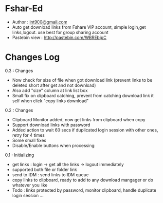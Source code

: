 Fshar-Ed
=
- Author : lnt900@gmail.com
- Auto get download links from Fshare VIP account, simple login,get links,logout. use best for group sharing account
- Pastebin view : http://pastebin.com/WBREbipC

Changes Log
=
0.3 : Changes

  - Now check for size of file when got download link (prevent links to be deleted short after get and not download)
  - Also add "size" column at link list box
  - Small fix on clipboard catching, prevent from catching download link it self when click "copy links download"

0.2 : Changes

  - Clipboard Monitor added, now get links from clipboard when copy
  - Support download links with password
  - Added action to wait 60 secs if duplicated login session with other ones, retry for 4 times
  - Some small fixes
  - Disable/Enable buttons when processing

0.1 : Initializing
  
  - get links : login -> get all the links -> logout immediately
  - supported both file or folder link
  - send to IDM : send links to IDM queue
  - copy links to clipboard, ready to add to any download mangager or do whatever you like
  - Todo : links protected by password, monitor clipboard, handle duplicate login session ...
